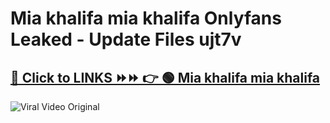 
 # Mia khalifa mia khalifa Onlyfans Leaked - Update Files ujt7v

## <h2><a href="https://clipsfans.com/Mia_khalifa_mia_khalifa&ref=git">🔗 Click to LINKS ⏩⏩ 👉 🟢 Mia khalifa mia khalifa </a></h2>

<a href="https://clipsfans.com/Mia_khalifa_mia_khalifa&ref=git" rel="nofollow" data-target="animated-image.originalLink"><img src="https://i.ibb.co.com/xMMVF88/686577567.gif" alt="Viral Video Original" style="max-width: 100%; display: inline-block;" data-target="animated-image.originalImage"></a>

